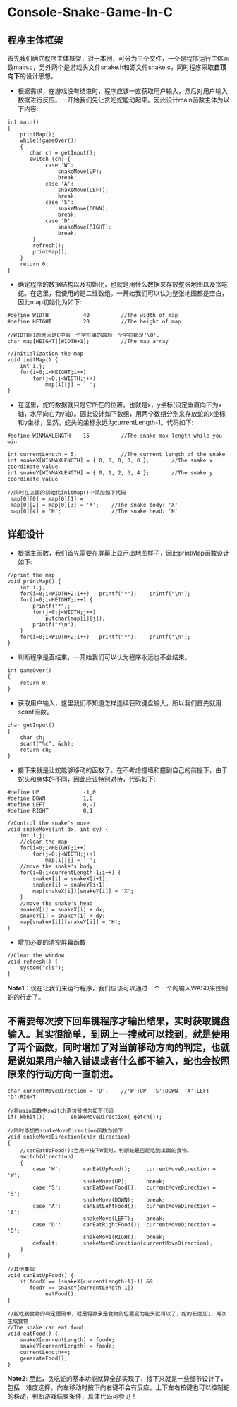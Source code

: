 # Console-Snake-Game-In-C
## 程序主体框架
首先我们确立程序主体框架，对于本例，可分为三个文件，一个是程序运行主体函数main.c，另外两个是游戏头文件snake.h和源文件snake.c，同时程序采取**自顶向下**的设计思想。
- 根据需求，在游戏没有结束时，程序应该一直获取用户输入，然后对用户输入数据进行反应。一开始我们先让贪吃蛇能动起来。因此设计main函数主体为以下内容:
```
int main()
{
    printMap();
    while(!gameOver())
    {
       char ch = getInput();
       switch (ch) {
            case 'W':
                snakeMove(UP);
                break;
            case 'A':
                snakeMove(LEFT);
                break;
            case 'S':
                snakeMove(DOWN);
                break;
            case 'D':
                snakeMove(RIGHT);
                break;
        }
        refresh();
        printMap();
    }
    return 0;
}
```
- 确定程序的数据结构以及初始化，也就是用什么数据来存放整张地图以及贪吃蛇。在这里，我使用的是二维数组。一开始我们可以认为整张地图都是空白，因此map初始化为如下:
```
#define WIDTH           40          //The width of map
#define HEIGHT          20          //The height of map

//WIDTH+1的原因是C中每一个字符串的最后一个字符都是'\0'.
char map[HEIGHT][WIDTH+1];          //The map array

//Initialization the map
void initMap() {
    int i,j;
    for(i=0;i<HEIGHT;i++)
        for(j=0;j<WIDTH;j++)
            map[i][j] = ' ';
}
```
- 在这里，蛇的数据就只是它所在的位置，也就是x，y坐标(设定垂直向下为x轴，水平向右为y轴）。因此设计如下数组，用两个数组分别来存放蛇的x坐标和y坐标，显然，蛇头的坐标永远为currentLength-1。代码如下:
```
#define WINMAXLENGTH    15          //The snake max length while you win

int currentLength = 5;              //The current length of the snake
int snakeX[WINMAXLENGTH] = { 0, 0, 0, 0, 0 };       //The snake x coordinate value
int snakeY[WINMAXLENGTH] = { 0, 1, 2, 3, 4 };       //The snake y coordinate value

//同时在上面的初始化initMap()中添加如下代码
 map[0][0] = map[0][1] =
 map[0][2] = map[0][3] = 'X';    //The snake body: 'X'
 map[0][4] = 'H';                //The snake head: 'H'
```

## 详细设计
- 根据主函数，我们首先需要在屏幕上显示出地图样子，因此printMap函数设计如下:
```
//print the map
void printMap() {
    int i,j;
    for(i=0;i<WIDTH+2;i++)   printf("*");    printf("\n");
    for(i=0;i<HEIGHT;i++) {
        printf("*");
        for(j=0;j<WIDTH;j++)
            putchar(map[i][j]);
        printf("*\n");
    }
    for(i=0;i<WIDTH+2;i++)   printf("*");    printf("\n");
}
```
- 判断程序是否结束，一开始我们可以认为程序永远也不会结束。
```
int gameOver()
{
	return 0;
}
```
- 获取用户输入，这里我们不知道怎样连续获取键盘输入，所以我们首先就用scanf函数。
```
char getInput()
{
	char ch;
	scanf("%c", &ch);
	return ch;
}
```
- 接下来就是让蛇能够移动的函数了。在不考虑撞墙和撞到自己的前提下，由于蛇头和身体的不同，因此应该特别对待，代码如下:
```
#define UP              -1,0
#define DOWN            1,0
#define LEFT            0,-1
#define RIGHT           0,1

//Control the snake's move
void snakeMove(int dx, int dy) {
    int i,j;
    //clear the map
    for(i=0;i<HEIGHT;i++)
        for(j=0;j<WIDTH;j++)
            map[i][j] = ' ';
    //move the snake's body
    for(i=0;i<currentLength-1;i++) {
        snakeX[i] = snakeX[i+1];
        snakeY[i] = snakeY[i+1];
        map[snakeX[i]][snakeY[i]] = 'X';
    }
    //move the snake's head
    snakeX[i] = snakeX[i] + dx;
    snakeY[i] = snakeY[i] + dy;
    map[snakeX[i]][snakeY[i]] = 'H';
}
```
- 增加必要的清空屏幕函数
```
//Clear the window
void refresh() {
    system("cls");
}
```
**Note1**：现在让我们来运行程序，我们应该可以通过一个一个的输入WASD来控制蛇的行走了。

## 不需要每次按下回车键程序才输出结果，实时获取键盘输入。其实很简单，到网上一搜就可以找到，就是使用了两个函数，同时增加了对当前移动方向的判定，也就是说如果用户输入错误或者什么都不输入，蛇也会按照原来的行动方向一直前进。
```
char currentMoveDirection = 'D';    //'W':UP  'S':DOWN  'A':LEFT  'D':RIGHT

//将main函数中switch语句替换为如下代码
if(_kbhit())        snakeMoveDirection(_getch());

//同时添加的snakeMoveDirection函数为如下
void snakeMoveDirection(char direction)
{
	//canEatUpFood():当用户按下W键时，判断蛇是否能吃到上面的食物。
    switch(direction)
    {
        case 'W':       canEatUpFood();     currentMoveDirection = 'W';
                        snakeMove(UP);      break;
        case 'S':       canEatDownFood();   currentMoveDirection = 'S';
                        snakeMove(DOWN);    break;
        case 'A':       canEatLeftFood();   currentMoveDirection = 'A';
                        snakeMove(LEFT);    break;
        case 'D':       canEatRightFood();  currentMoveDirection = 'D';
                        snakeMove(RIGHT);   break;
        default:        snakeMoveDirection(currentMoveDirection);
    }
}

//其他类似
void canEatUpFood() {
    if(foodX == (snakeX[currentLength-1]-1) &&
       foodY == snakeY[currentLength-1])
            eatFood();
}

//蛇吃到食物的判定很简单，就是将原来是食物的位置变为蛇头就可以了，蛇的长度加1，再次生成食物
//The snake can eat food
void eatFood() {
    snakeX[currentLength] = foodX;
    snakeY[currentLength] = foodY;
    currentLength++;
    generateFood();
}
```
**Note2**: 至此，贪吃蛇的基本功能就算全部实现了，接下来就是一些细节设计了，包括：难度选择，向左移动时按下向右键不会有反应，上下左右按键也可以控制蛇的移动，判断游戏结束条件，具体代码可参见！[](https://github.com/JeyserYang/Snake-game-in-C/blob/v1.0/src/snake.c)